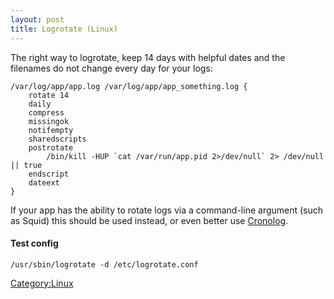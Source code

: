 ```yaml
---
layout: post 
title: Logrotate (Linux)
---
```


The right way to logrotate, keep 14 days with helpful dates and the
filenames do not change every day for your logs:

    /var/log/app/app.log /var/log/app/app_something.log {
        rotate 14
        daily
        compress
        missingok
        notifempty
        sharedscripts
        postrotate
            /bin/kill -HUP `cat /var/run/app.pid 2>/dev/null` 2> /dev/null || true
        endscript
        dateext
    }

If your app has the ability to rotate logs via a command-line argument
(such as Squid) this should be used instead, or even better use
[Cronolog](http://cronolog.org).

#### Test config

    /usr/sbin/logrotate -d /etc/logrotate.conf

[Category:Linux](Category:Linux "wikilink")
